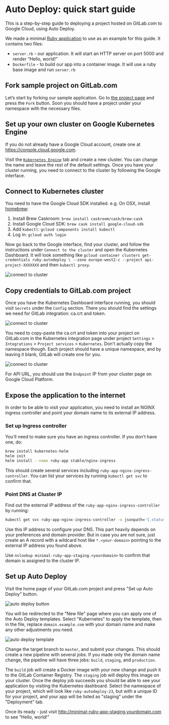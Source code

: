 # Auto Deploy: quick start guide

This is a step-by-step guide to deploying a project hosted on GitLab.com to Google Cloud, using Auto Deploy.

We made a minimal [Ruby application](https://gitlab.com/gitlab-examples/minimal-ruby-app) to use as an example for this guide. It contains two files:

- `server.rb` - our application. It will start an HTTP server on port 5000 and render “Hello, world!”
- `Dockerfile` - to build our app into a container image. It will use a ruby base image and run `server.rb`

## Fork sample project on GitLab.com

Let’s start by forking our sample application. Go to [the project page](https://gitlab.com/gitlab-examples/minimal-ruby-app) and press the `Fork` button. Soon you should have a project under your namespace with the necessary files.

## Set up your own cluster on Google Kubernetes Engine

If you do not already have a Google Cloud account, create one at https://console.cloud.google.com.

Visit the [`Kubernetes Engine`](https://console.cloud.google.com/kubernetes/list) tab and create a new cluster. You can change the name and leave the rest of the default settings. Once you have your cluster running, you need to connect to the cluster by following the Google interface.

## Connect to Kubernetes cluster

You need to have the Google Cloud SDK installed. e.g.
On OSX, install [homebrew](https://brew.sh):

1. Install Brew Caskroom: `brew install caskroom/cask/brew-cask`
1. Install Google Cloud SDK: `brew cask install google-cloud-sdk`
1. Add `kubectl`: `gcloud components install kubectl`
1. Log in: `gcloud auth login`

Now go back to the Google interface, find your cluster, and follow the instructions under `Connect to the cluster` and open the Kubernetes Dashboard. It will look something like `gcloud container clusters get-credentials ruby-autodeploy \ --zone europe-west2-c --project api-project-XXXXXXX` and then `kubectl proxy`.

![connect to cluster](img/guide_connect_cluster.png)

## Copy credentials to GitLab.com project

Once you have the Kubernetes Dashboard interface running, you should visit `Secrets` under the  `Config` section. There you should find the settings we need for GitLab integration: ca.crt and token.

![connect to cluster](img/guide_secret.png)

You need to copy-paste the ca.crt and token into your project on GitLab.com in the Kubernetes integration page under project `Settings` > `Integrations` > `Project services` > `Kubernetes`. Don't actually copy the namespace though. Each project should have a unique namespace, and by leaving it blank, GitLab will create one for you.

![connect to cluster](img/guide_integration.png)

For API URL, you should use the `Endpoint` IP from your cluster page on Google Cloud Platform.

## Expose the application to the internet

In order to be able to visit your application, you need to install an NGINX ingress controller and point your domain name to its external IP address.

### Set up Ingress controller

You’ll need to make sure you have an ingress controller. If you don’t have one, do:

```sh
brew install kubernetes-helm
helm init
helm install --name ruby-app stable/nginx-ingress
```

This should create several services including `ruby-app-nginx-ingress-controller`. You can list your services by running `kubectl get svc` to confirm that.

### Point DNS at Cluster IP

Find out the external IP address of the `ruby-app-nginx-ingress-controller` by running:

```sh
kubectl get svc ruby-app-nginx-ingress-controller -o jsonpath='{.status.loadBalancer.ingress[0].ip}'
```

Use this IP address to configure your DNS. This part heavily depends on your preferences and domain provider. But in case you are not sure, just create an A record with a wildcard host like `*.<your-domain>` pointing to the external IP address you found above.

Use `nslookup minimal-ruby-app-staging.<yourdomain>` to confirm that domain is assigned to the cluster IP.

## Set up Auto Deploy

Visit the home page of your GitLab.com project and press "Set up Auto Deploy" button.

![auto deploy button](img/auto_deploy_btn.png)

You will be redirected to the "New file" page where you can apply one of the Auto Deploy templates. Select "Kubernetes" to apply the template, then in the file, replace `domain.example.com` with your domain name and make any other adjustments you need.

![auto deploy template](img/auto_deploy_dropdown.png)

Change the target branch to `master`, and submit your changes. This should create
a new pipeline with several jobs. If you made only the domain name change, the
pipeline will have three jobs: `build`, `staging`, and `production`.

The `build` job will create a Docker image with your new change and push it to
the GitLab Container Registry. The `staging` job will deploy this image on your
cluster. Once the deploy job succeeds you should be able to see your application by
visiting the Kubernetes dashboard. Select the namespace of your project, which
will look like `ruby-autodeploy-23`, but with a unique ID for your project, and
your app will be listed as "staging" under the "Deployment" tab.

Once its ready - just visit http://minimal-ruby-app-staging.yourdomain.com to see “Hello, world!”
